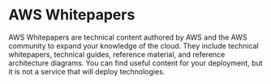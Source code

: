 # AWS Whitepapers

AWS Whitepapers are technical content authored by AWS and the AWS community to expand your knowledge of the cloud. They include technical whitepapers, technical guides, reference material, and reference architecture diagrams. You can find useful content for your deployment, but it is not a service that will deploy technologies.
